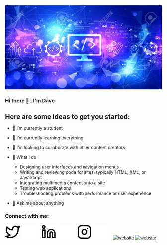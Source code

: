 ![Dawit Nigus](https://github.com/Dawit-Nigus/Dawit-Nigus/blob/main/img/istockphoto-1291971619-170667b.jpg)
### Hi there 👋 , I'm Dave

## Here are some ideas to get you started:
- 🔭 I’m currently a student
- 🌱 I’m currently learning everything
- 👯 I’m looking to collaborate with other content creators
- 🤔 What I do
    - Designing user interfaces and navigation menus
    - Writing and reviewing code for sites, typically HTML, XML, or JavaScript
    - Integrating multimedia content onto a site
    - Testing web applications
    - Troubleshooting problems with performance or user experience

- 💬 Ask me about anything

### Connect with me:

[![website](./img/twitter-light.svg)](https://twitter.com/davejr__#gh-light-mode-only)
[![website](./img/twitter-dark.svg)](https://twitter.com/davejr__#gh-dark-mode-only)
&nbsp;&nbsp;
[![website](./img/linkedin-light.svg)](https://https://www.linkedin.com/in/dawit-nigus-899847206/#gh-light-mode-only)
[![website](./img/linkedin-dark.svg)](https://www.linkedin.com/in/dawit-nigus-899847206/#gh-dark-mode-only)
&nbsp;&nbsp;
[![website](./img/instagram-light.svg)](https://www.instagram.com/dawit_nigus1#gh-light-mode-only)
[![website](./img/instagram-dark.svg)](https://www.instagram.com/dawit_nigus1#gh-dark-mode-only)
&nbsp;&nbsp;
[![website](./img/photo_2022-07-05_12-22-51.ico)](https://www.instagram.com/dawit_nigus1#gh-light-mode-only)
[![website](./img/photo_2022-07-05_12-22-51.ico)](https://www.instagram.com/dawit_nigus1#gh-dark-mode-only)
